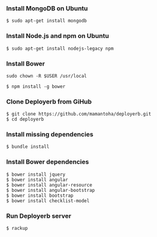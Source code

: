 ### Install MongoDB on Ubuntu

```
$ sudo apt-get install mongodb
```

### Install Node.js and npm on Ubuntu

```
$ sudo apt-get install nodejs-legacy npm
```

### Install Bower

```
sudo chown -R $USER /usr/local
```

```
$ npm install -g bower
```

### Clone Deployerb from GiHub

```
$ git clone https://github.com/mamantoha/deployerb.git
$ cd deployerb
```

### Install missing dependencies

```
$ bundle install
```

### Install Bower dependencies

```
$ bower install jquery
$ bower install angular
$ bower install angular-resource
$ bower install angular-bootstrap
$ bower install bootstrap
$ bower install checklist-model
```

### Run Deployerb server
```
$ rackup
```
